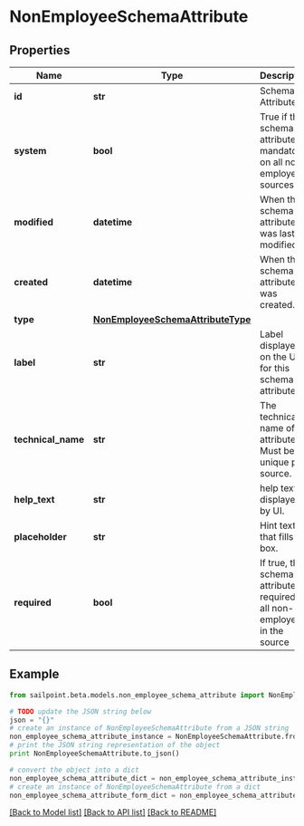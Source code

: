 # NonEmployeeSchemaAttribute


## Properties
Name | Type | Description | Notes
------------ | ------------- | ------------- | -------------
**id** | **str** | Schema Attribute Id | [optional] 
**system** | **bool** | True if this schema attribute is mandatory on all non-employees sources. | [optional] 
**modified** | **datetime** | When the schema attribute was last modified. | [optional] 
**created** | **datetime** | When the schema attribute was created. | [optional] 
**type** | [**NonEmployeeSchemaAttributeType**](NonEmployeeSchemaAttributeType.md) |  | 
**label** | **str** | Label displayed on the UI for this schema attribute. | 
**technical_name** | **str** | The technical name of the attribute. Must be unique per source. | 
**help_text** | **str** | help text displayed by UI. | [optional] 
**placeholder** | **str** | Hint text that fills UI box. | [optional] 
**required** | **bool** | If true, the schema attribute is required for all non-employees in the source | [optional] 

## Example

```python
from sailpoint.beta.models.non_employee_schema_attribute import NonEmployeeSchemaAttribute

# TODO update the JSON string below
json = "{}"
# create an instance of NonEmployeeSchemaAttribute from a JSON string
non_employee_schema_attribute_instance = NonEmployeeSchemaAttribute.from_json(json)
# print the JSON string representation of the object
print NonEmployeeSchemaAttribute.to_json()

# convert the object into a dict
non_employee_schema_attribute_dict = non_employee_schema_attribute_instance.to_dict()
# create an instance of NonEmployeeSchemaAttribute from a dict
non_employee_schema_attribute_form_dict = non_employee_schema_attribute.from_dict(non_employee_schema_attribute_dict)
```
[[Back to Model list]](../README.md#documentation-for-models) [[Back to API list]](../README.md#documentation-for-api-endpoints) [[Back to README]](../README.md)


